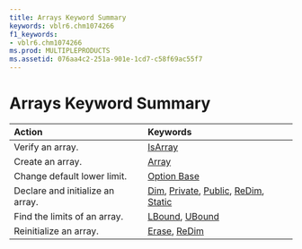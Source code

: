 ```yaml
---
title: Arrays Keyword Summary
keywords: vblr6.chm1074266
f1_keywords:
- vblr6.chm1074266
ms.prod: MULTIPLEPRODUCTS
ms.assetid: 076aa4c2-251a-901e-1cd7-c58f69ac55f7
---
```



# Arrays Keyword Summary


|**Action**|**Keywords**|
|:-----|:-----|
|Verify an array.|[IsArray](isarray-function.md)|
|Create an array.|[Array](array-function.md)|
|Change default lower limit.|[Option Base](option-base-statement.md)|
|Declare and initialize an array.|[Dim](dim-statement.md), [Private](private-statement.md), [Public](public-statement.md), [ReDim](redim-statement.md), [Static](static-statement.md)|
|Find the limits of an array.|[LBound](lbound-function.md), [UBound](ubound-function.md)|
|Reinitialize an array.|[Erase](erase-statement.md), [ReDim](redim-statement.md)|

